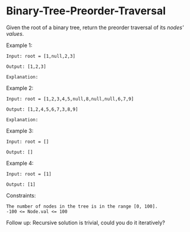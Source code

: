# Binary-Tree-Preorder-Traversal

Given the root of a binary tree, return the preorder traversal of its _nodes' values_.

 

Example 1:
```
Input: root = [1,null,2,3]

Output: [1,2,3]

Explanation:
```


Example 2:
```
Input: root = [1,2,3,4,5,null,8,null,null,6,7,9]

Output: [1,2,4,5,6,7,3,8,9]

Explanation:
```


Example 3:
```
Input: root = []

Output: []
```
Example 4:
```
Input: root = [1]

Output: [1]
```
 

Constraints:
```
The number of nodes in the tree is in the range [0, 100].
-100 <= Node.val <= 100
``` 

Follow up: Recursive solution is trivial, could you do it iteratively?
